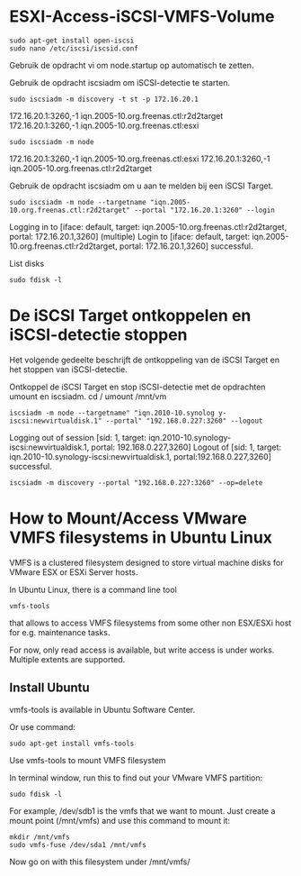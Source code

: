 # ESXI-Access-iSCSI-VMFS-Volume
<!-- https://www.synology.com/nl-nl/knowledgebase/DSM/tutorial/Virtualization/How_to_set_up_and_use_iSCSI_target_on_Linux -->

```
sudo apt-get install open-iscsi
sudo nano /etc/iscsi/iscsid.conf
```
Gebruik de opdracht vi om node.startup op automatisch te zetten.

Gebruik de opdracht iscsiadm om iSCSI-detectie te starten.
```
sudo iscsiadm -m discovery -t st -p 172.16.20.1
```
172.16.20.1:3260,-1 iqn.2005-10.org.freenas.ctl:r2d2target
172.16.20.1:3260,-1 iqn.2005-10.org.freenas.ctl:esxi

```
sudo iscsiadm -m node
``````
172.16.20.1:3260,-1 iqn.2005-10.org.freenas.ctl:esxi
172.16.20.1:3260,-1 iqn.2005-10.org.freenas.ctl:r2d2target

Gebruik de opdracht iscsiadm om u aan te melden bij een iSCSI Target.
```
sudo iscsiadm -m node --targetname "iqn.2005-10.org.freenas.ctl:r2d2target" --portal "172.16.20.1:3260" --login
```
Logging in to [iface: default, target: iqn.2005-10.org.freenas.ctl:r2d2target, portal: 172.16.20.1,3260] (multiple)
Login to [iface: default, target: iqn.2005-10.org.freenas.ctl:r2d2target, portal: 172.16.20.1,3260] successful.

List disks
```
sudo fdisk -l
```

# De iSCSI Target ontkoppelen en iSCSI-detectie stoppen
Het volgende gedeelte beschrijft de ontkoppeling van de iSCSI Target en het stoppen van iSCSI-detectie.

Ontkoppel de iSCSI Target en stop iSCSI-detectie met de opdrachten umount en iscsiadm.
cd /
umount /mnt/vm

```
iscsiadm -m node --targetname" "iqn.2010-10.synolog y-iscsi:newvirtualdisk.1" --portal" "192.168.0.227:3260" --logout
```
Logging out of session [sid: 1, target: iqn.2010-10.synology-iscsi:newvirtualdisk.1, portal: 192.168.0.227,3260]
Logout of [sid: 1, target: iqn.2010-10.synology-iscsi:newvirtualdisk.1, portal:192.168.0.227,3260] successful.

```
iscsiadm -m discovery --portal "192.168.0.227:3260" --op=delete
```

# How to Mount/Access VMware VMFS filesystems in Ubuntu Linux
<!-- http://ubuntuguide.net/how-to-mountaccess-vmware-vmfs-filesystems-in-ubuntu-linux -->

VMFS is a clustered filesystem designed to store virtual machine disks for VMware ESX or ESXi Server hosts.

In Ubuntu Linux, there is a command line tool
```
vmfs-tools
```
that allows to access VMFS filesystems from some other non ESX/ESXi host for e.g. maintenance tasks.

For now, only read access is available, but write access is under works. Multiple extents are supported.

## Install Ubuntu

vmfs-tools is available in Ubuntu Software Center.

Or use command:

```
sudo apt-get install vmfs-tools
```

Use vmfs-tools to mount VMFS filesystem

In terminal window, run this to find out your VMware VMFS partition:

```
sudo fdisk -l
```
For example, /dev/sdb1 is the vmfs that we want to mount. Just create a mount point (/mnt/vmfs) and use this command to mount it:

```
mkdir /mnt/vmfs
sudo vmfs-fuse /dev/sda1 /mnt/vmfs
```
Now go on with this filesystem under /mnt/vmfs/
